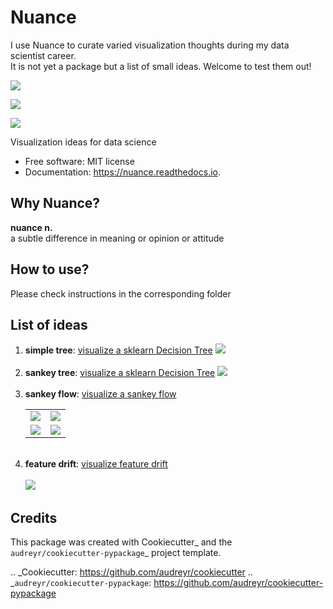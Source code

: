 # Nuance
I use Nuance to curate varied visualization thoughts during my data scientist career.   
It is not yet a package but a list of small ideas. Welcome to test them out!


[<img src="https://img.shields.io/pypi/v/nuance.svg">](https://pypi.python.org/pypi/nuance)

[<img src="https://img.shields.io/travis/SauceCat/nuance.svg">](https://travis-ci.org/SauceCat/nuance)

[<img src="https://readthedocs.org/projects/nuance/badge/?version=latest">](https://nuance.readthedocs.io/en/latest/?badge=latest)

Visualization ideas for data science

* Free software: MIT license
* Documentation: https://nuance.readthedocs.io.


## Why Nuance?
**nuance n.**  
a subtle difference in meaning or opinion or attitude 

## How to use?
Please check instructions in the corresponding folder
    
## List of ideas
1. **simple tree**: [visualize a sklearn Decision Tree](https://github.com/SauceCat/Nuance/blob/master/tree)
    <img src="https://github.com/SauceCat/Nuance/blob/master/tree/image/simple_tree.gif" />      
    <br>
2. **sankey tree**: [visualize a sklearn Decision Tree](https://github.com/SauceCat/Nuance/blob/master/tree)
    <img src="https://github.com/SauceCat/Nuance/blob/master/tree/image/sankey_tree.gif" />  
    <br>
3. **sankey flow**: [visualize a sankey flow](https://github.com/SauceCat/Nuance/tree/master/sankey)
    <table>
    <tr>
        <td><img src="https://github.com/SauceCat/Nuance/blob/master/sankey/images/sankey_flow_tab20.PNG" /></td>
        <td><img src="https://github.com/SauceCat/Nuance/blob/master/sankey/images/sankey_flow_same.PNG" /></td>
    </tr>
    <tr>
        <td><img src="https://github.com/SauceCat/Nuance/blob/master/sankey/images/sankey_flow_val.PNG" /></td>
        <td><img src="https://github.com/SauceCat/Nuance/blob/master/sankey/images/sankey_flow_col_val.PNG" /></td>
    </tr>
    </table>
    <br>
4. **feature drift**: [visualize feature drift](https://github.com/SauceCat/Nuance/tree/master/feat_drift)  
    <br>
    <img src="https://github.com/SauceCat/Nuance/blob/master/feat_drift/images/feat_drift.gif"/>
    

 Credits
-------

This package was created with Cookiecutter_ and the `audreyr/cookiecutter-pypackage`_ project template.

.. _Cookiecutter: https://github.com/audreyr/cookiecutter
.. _`audreyr/cookiecutter-pypackage`: https://github.com/audreyr/cookiecutter-pypackage
   
